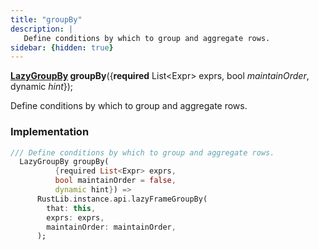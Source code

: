```yaml
---
title: "groupBy"
description: |
   Define conditions by which to group and aggregate rows.
sidebar: {hidden: true}
---
```

<span class="dart-code"><strong>[LazyGroupBy] groupBy</strong>({<span class="nobr"><strong>required</strong> List\<Expr> exprs</span>, <span class="nobr">bool <i>maintainOrder</i></span>, <span class="nobr">dynamic <i>hint</i></span>});</span>

 Define conditions by which to group and aggregate rows.
### Implementation
```dart
/// Define conditions by which to group and aggregate rows.
  LazyGroupBy groupBy(
          {required List<Expr> exprs,
          bool maintainOrder = false,
          dynamic hint}) =>
      RustLib.instance.api.lazyFrameGroupBy(
        that: this,
        exprs: exprs,
        maintainOrder: maintainOrder,
      );
```

[LazyGroupBy]: /reference/classes/lazygroupby
[dynamic]: #